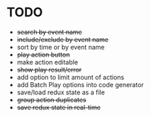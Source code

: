 # TODO
- ~~search by event name~~
- ~~include/exclude by event name~~
- sort by time or by event name
- ~~play action button~~
- make action editable
- ~~show play result/error~~
- add option to limit amount of actions
- add Batch Play options into code generator
- save/load redux state as a file
- ~~group action duplicates~~
- ~~save redux state in real-time~~